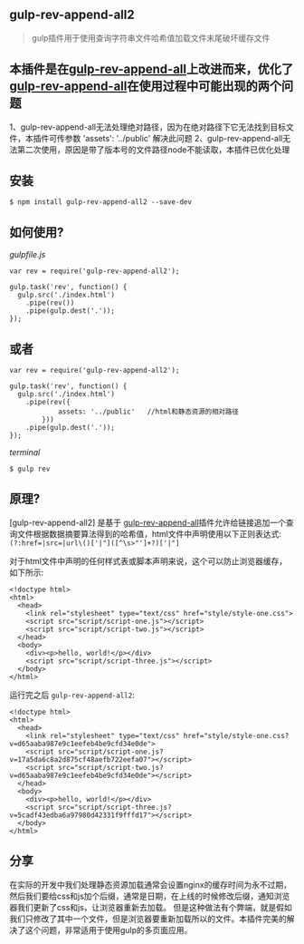 gulp-rev-append-all2
---
> gulp插件用于使用查询字符串文件哈希值加载文件末尾破坏缓存文件

本插件是在[gulp-rev-append-all](https://github.com/OuIChien/gulp-rev-append-all)上改进而来，优化了[gulp-rev-append-all](https://github.com/OuIChien/gulp-rev-append-all)在使用过程中可能出现的两个问题
---
1、gulp-rev-append-all无法处理绝对路径，因为在绝对路径下它无法找到目标文件，本插件可传参数 'assets': '../public' 解决此问题
2、gulp-rev-append-all无法第二次使用，原因是带了版本号的文件路径node不能读取，本插件已优化处理


安装
---
```
$ npm install gulp-rev-append-all2 --save-dev
```

如何使用?
---
_gulpfile.js_
```
var rev = require('gulp-rev-append-all2');

gulp.task('rev', function() {
  gulp.src('./index.html')
    .pipe(rev())
    .pipe(gulp.dest('.'));
});

```
或者
---
```
var rev = require('gulp-rev-append-all2');

gulp.task('rev', function() {
  gulp.src('./index.html')
    .pipe(rev({
			assets: '../public'   //html和静态资源的相对路径
		}))
    .pipe(gulp.dest('.'));
});

```

_terminal_
```
$ gulp rev
```

原理?
---
[gulp-rev-append-all2] 是基于 [gulp-rev-append-all](https://github.com/OuIChien/gulp-rev-append-all)插件允许给链接追加一个查询文件根据数据摘要算法得到的哈希值，html文件中声明使用以下正则表达式: `(?:href=|src=|url\()['|"]([^\s>"']+?)['|"]`

对于html文件中声明的任何样式表或脚本声明来说，这个可以防止浏览器缓存，如下所示:

```
<!doctype html>
<html>
  <head>
    <link rel="stylesheet" type="text/css" href="style/style-one.css">
    <script src="script/script-one.js"></script>
    <script src="script/script-two.js"></script>
  </head>
  <body>
    <div><p>hello, world!</p></div>
    <script src="script/script-three.js"></script>
  </body>
</html>
```

运行完之后 `gulp-rev-append-all2`:
```
<!doctype html>
<html>
  <head>
    <link rel="stylesheet" type="text/css" href="style/style-one.css?v=d65aaba987e9c1eefeb4be9cfd34e0de">
    <script src="script/script-one.js?v=17a5da6c8a2d875cf48aefb722eefa07"></script>
    <script src="script/script-two.js?v=d65aaba987e9c1eefeb4be9cfd34e0de"></script>
  </head>
  <body>
    <div><p>hello, world!</p></div>
    <script src="script/script-three.js?v=5cadf43edba6a97980d42331f9fffd17"></script>
  </body>
</html>
```

分享
---
在实际的开发中我们处理静态资源加载通常会设置nginx的缓存时间为永不过期，然后我们要给css和js加个后缀，通常是日期，在上线的时候修改后缀，通知浏览器我们更新了css和js，让浏览器重新去加载。
但是这种做法有个弊端，就是假如我们只修改了其中一个文件，但是浏览器要重新加载所以的文件。本插件完美的解决了这个问题，非常适用于使用gulp的多页面应用。

